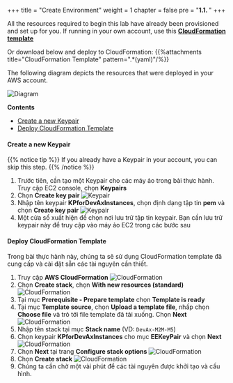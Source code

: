 +++
title = "Create Environment"
weight = 1
chapter = false
pre = "<b>1.1. </b>"
+++

All the resources required to begin this lab have already been provisioned and set up for you. 
If running in your own account, use this [**CloudFormation template**](https://workshops.devax.academy/monoliths-to-microservices/module6/files/Module6.template.yaml)

Or download below and deploy to CloudFormation:
{{%attachments title="CloudFormation Template" pattern=".*(yaml)"/%}}

The following diagram depicts the resources that were deployed in your AWS account.

![Diagram](/images/1/0.png?width=50pc)

**Contents**
- [Create a new Keypair](#create-a-new-keypair)
- [Deploy CloudFormation Template](#deploy-cloudformation-template)

#### Create a new Keypair
{{% notice tip %}}
If you already have a Keypair in your account, you can skip this step.
{{% /notice %}}

1. Trước tiên, cần tạo một Keypair cho các máy ảo trong bài thực hành. Truy cập EC2 console, chọn **Keypairs**
2. Chọn **Create key pair**
![Keypair](/images/1/1.png?width=90pc)
3. Nhập tên keypair **KPforDevAxInstances**, chọn định dạng tập tin **pem** và chọn **Create key pair**
![Keypair](/images/1/2.png?width=90pc)
4. Một cửa sổ xuất hiện để chọn nơi lưu trữ tập tin keypair. Bạn cần lưu trữ keypair này để truy cập vào máy ảo EC2 trong các bước sau

#### Deploy CloudFormation Template
Trong bài thực hành này, chúng ta sẽ sử dụng CloudFormation template đã cung cấp và cài đặt sẵn các tài nguyên cần thiết.

1. Truy cập **AWS CloudFormation**
![CloudFormation](/images/1/3.png?width=90pc)
2. Chọn **Create stack**, chọn **With new resources (standard)**
![CloudFormation](/images/1/4.png?width=90pc)
3. Tại mục **Prerequisite - Prepare template** chọn **Template is ready**
4. Tại mục **Template source**, chọn **Upload a template file**, nhấp chọn **Choose file** và trỏ tới file template đã tải xuống. Chọn **Next**
![CloudFormation](/images/1/5.png?width=90pc)
5. Nhập tên stack tại mục **Stack name** (VD: ```DevAx-M2M-M5```)
6. Chọn keypair **KPforDevAxInstances** cho mục **EEKeyPair** và chọn **Next**
![CloudFormation](/images/1/6.png?width=90pc)
7. Chọn **Next** tại trang **Configure stack options**
![CloudFormation](/images/1/7.png?width=90pc)
8.  Chọn **Create stack**
![CloudFormation](/images/1/8.png?width=90pc)
9. Chúng ta cần chờ một vài phút để các tài nguyên được khởi tạo và cấu hình.
